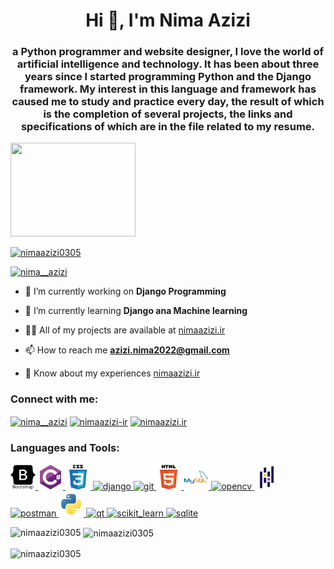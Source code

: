 <h1 align="center">Hi 👋, I'm Nima Azizi</h1>
<h3 align="center">a Python programmer and website designer, I love the world of artificial intelligence and technology. It has been about three years since I started programming Python and the Django framework. My interest in this language and framework has caused me to study and practice every day, the result of which is the completion of several projects, the links and specifications of which are in the file related to my resume.</h3>

<img src="https://nimaazizi.ir/wp-content/uploads/2023/03/photo58393828955239061682.jpg"  width="200" height="150">



<p align="left"> <a href="https://github.com/ryo-ma/github-profile-trophy"><img src="https://github-profile-trophy.vercel.app/?username=nimaazizi0305" alt="nimaazizi0305" /></a> </p>

<p align="left"> <a href="https://twitter.com/nima__azizi" target="blank"><img src="https://img.shields.io/twitter/follow/nima__azizi?logo=twitter&style=for-the-badge" alt="nima__azizi" /></a> </p>

- 🔭 I’m currently working on **Django Programming**

- 🌱 I’m currently learning **Django ana Machine learning**

- 👨‍💻 All of my projects are available at [nimaazizi.ir](nimaazizi.ir)

- 📫 How to reach me **azizi.nima2022@gmail.com**

- 📄 Know about my experiences [nimaazizi.ir](nimaazizi.ir)

<h3 align="left">Connect with me:</h3>
<p align="left">
<a href="https://twitter.com/nima__azizi" target="blank"><img align="center" src="https://raw.githubusercontent.com/rahuldkjain/github-profile-readme-generator/master/src/images/icons/Social/twitter.svg" alt="nima__azizi" height="30" width="40" /></a>
<a href="https://linkedin.com/in/nimaazizi-ir" target="blank"><img align="center" src="https://raw.githubusercontent.com/rahuldkjain/github-profile-readme-generator/master/src/images/icons/Social/linked-in-alt.svg" alt="nimaazizi-ir" height="30" width="40" /></a>
<a href="https://instagram.com/nimaazizi.ir" target="blank"><img align="center" src="https://raw.githubusercontent.com/rahuldkjain/github-profile-readme-generator/master/src/images/icons/Social/instagram.svg" alt="nimaazizi.ir" height="30" width="40" /></a>
</p>

<h3 align="left">Languages and Tools:</h3>
<p align="left"> <a href="https://getbootstrap.com" target="_blank" rel="noreferrer"> <img src="https://raw.githubusercontent.com/devicons/devicon/master/icons/bootstrap/bootstrap-plain-wordmark.svg" alt="bootstrap" width="40" height="40"/> </a> <a href="https://www.w3schools.com/cs/" target="_blank" rel="noreferrer"> <img src="https://raw.githubusercontent.com/devicons/devicon/master/icons/csharp/csharp-original.svg" alt="csharp" width="40" height="40"/> </a> <a href="https://www.w3schools.com/css/" target="_blank" rel="noreferrer"> <img src="https://raw.githubusercontent.com/devicons/devicon/master/icons/css3/css3-original-wordmark.svg" alt="css3" width="40" height="40"/> </a> <a href="https://www.djangoproject.com/" target="_blank" rel="noreferrer"> <img src="https://cdn.worldvectorlogo.com/logos/django.svg" alt="django" width="40" height="40"/> </a> <a href="https://git-scm.com/" target="_blank" rel="noreferrer"> <img src="https://www.vectorlogo.zone/logos/git-scm/git-scm-icon.svg" alt="git" width="40" height="40"/> </a> <a href="https://www.w3.org/html/" target="_blank" rel="noreferrer"> <img src="https://raw.githubusercontent.com/devicons/devicon/master/icons/html5/html5-original-wordmark.svg" alt="html5" width="40" height="40"/> </a> <a href="https://www.mysql.com/" target="_blank" rel="noreferrer"> <img src="https://raw.githubusercontent.com/devicons/devicon/master/icons/mysql/mysql-original-wordmark.svg" alt="mysql" width="40" height="40"/> </a> <a href="https://opencv.org/" target="_blank" rel="noreferrer"> <img src="https://www.vectorlogo.zone/logos/opencv/opencv-icon.svg" alt="opencv" width="40" height="40"/> </a> <a href="https://pandas.pydata.org/" target="_blank" rel="noreferrer"> <img src="https://raw.githubusercontent.com/devicons/devicon/2ae2a900d2f041da66e950e4d48052658d850630/icons/pandas/pandas-original.svg" alt="pandas" width="40" height="40"/> </a> <a href="https://postman.com" target="_blank" rel="noreferrer"> <img src="https://www.vectorlogo.zone/logos/getpostman/getpostman-icon.svg" alt="postman" width="40" height="40"/> </a> <a href="https://www.python.org" target="_blank" rel="noreferrer"> <img src="https://raw.githubusercontent.com/devicons/devicon/master/icons/python/python-original.svg" alt="python" width="40" height="40"/> </a> <a href="https://www.qt.io/" target="_blank" rel="noreferrer"> <img src="https://upload.wikimedia.org/wikipedia/commons/0/0b/Qt_logo_2016.svg" alt="qt" width="40" height="40"/> </a> <a href="https://scikit-learn.org/" target="_blank" rel="noreferrer"> <img src="https://upload.wikimedia.org/wikipedia/commons/0/05/Scikit_learn_logo_small.svg" alt="scikit_learn" width="40" height="40"/> </a> <a href="https://www.sqlite.org/" target="_blank" rel="noreferrer"> <img src="https://www.vectorlogo.zone/logos/sqlite/sqlite-icon.svg" alt="sqlite" width="40" height="40"/> </a> </p>

<p><img align="left" src="https://github-readme-stats.vercel.app/api/top-langs?username=nimaazizi0305&show_icons=true&locale=en&layout=compact" alt="nimaazizi0305" /></p>

<p>&nbsp;<img align="center" src="https://github-readme-stats.vercel.app/api?username=nimaazizi0305&show_icons=true&locale=en" alt="nimaazizi0305" /></p>

<p><img align="center" src="https://github-readme-streak-stats.herokuapp.com/?user=nimaazizi0305&" alt="nimaazizi0305" /></p>

